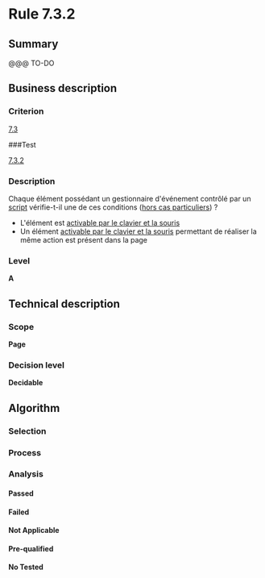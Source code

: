 # Rule 7.3.2

## Summary

@@@ TO-DO

## Business description

### Criterion

[7.3](http://references.modernisation.gouv.fr/referentiel-technique-0#crit-7-3)

###Test

[7.3.2](http://references.modernisation.gouv.fr/referentiel-technique-0#test-7-3-2)

### Description

Chaque &eacute;l&eacute;ment poss&eacute;dant un gestionnaire d'&eacute;v&eacute;nement contr&ocirc;l&eacute; par un <a href="http://references.modernisation.gouv.fr/sites/default/files/RGAA3_RC2-1/glossaire.htm#mScript">script</a> v&eacute;rifie-t-il une de ces conditions (<a href="http://references.modernisation.gouv.fr/sites/default/files/RGAA3_RC2-1/cas_particulier.htm#cpCrit7-3" title="Cas particuliers pour le crit&egrave;re 7.3">hors cas particuliers</a>) ? 
 
 *  L'&eacute;l&eacute;ment est <a href="http://references.modernisation.gouv.fr/sites/default/files/RGAA3_RC2-1/glossaire.htm#mAAClavierSouris">activable par le clavier et la souris</a> 
 *  Un &eacute;l&eacute;ment <a href="http://references.modernisation.gouv.fr/sites/default/files/RGAA3_RC2-1/glossaire.htm#mAAClavierSouris">activable par le clavier et la souris</a> permettant de r&eacute;aliser la m&ecirc;me action est pr&eacute;sent dans la page 


### Level

**A**

## Technical description

### Scope

**Page**

### Decision level

**Decidable**

## Algorithm

### Selection

### Process

### Analysis

#### Passed

#### Failed

#### Not Applicable

#### Pre-qualified

#### No Tested 






